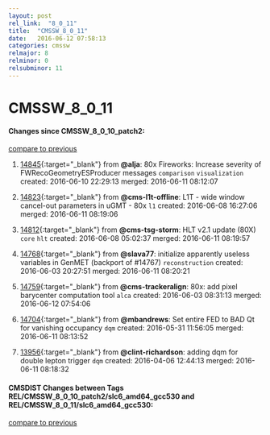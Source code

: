 ```yaml
---
layout: post
rel_link:  "8_0_11"
title:  "CMSSW_8_0_11"
date:   2016-06-12 07:58:13
categories: cmssw
relmajor: 8
relminor: 0
relsubminor: 11
---
```


# CMSSW_8_0_11
#### Changes since CMSSW_8_0_10_patch2:

[compare to previous](https://github.com/cms-sw/cmssw/compare/CMSSW_8_0_10_patch2...CMSSW_8_0_11)



1. [14845](http://github.com/cms-sw/cmssw/pull/14845){:target="_blank"}  from **@alja**: 80x Fireworks: Increase severity of FWRecoGeometryESProducer messages `comparison`  `visualization`  created: 2016-06-10 22:29:13 merged: 2016-06-11 08:12:07

2. [14823](http://github.com/cms-sw/cmssw/pull/14823){:target="_blank"}  from **@cms-l1t-offline**: L1T - wide window cancel-out parameters in uGMT - 80x `l1`  created: 2016-06-08 16:27:06 merged: 2016-06-11 08:19:06

3. [14812](http://github.com/cms-sw/cmssw/pull/14812){:target="_blank"}  from **@cms-tsg-storm**: HLT v2.1 update (80X) `core`  `hlt`  created: 2016-06-08 05:02:37 merged: 2016-06-11 08:19:57

4. [14768](http://github.com/cms-sw/cmssw/pull/14768){:target="_blank"}  from **@slava77**: initialize apparently useless variables in GenMET (backport of #14767) `reconstruction`  created: 2016-06-03 20:27:51 merged: 2016-06-11 08:20:21

5. [14759](http://github.com/cms-sw/cmssw/pull/14759){:target="_blank"}  from **@cms-trackeralign**: 80x: add pixel barycenter computation tool `alca`  created: 2016-06-03 08:31:13 merged: 2016-06-12 07:54:06

6. [14704](http://github.com/cms-sw/cmssw/pull/14704){:target="_blank"}  from **@mbandrews**: Set entire FED to BAD Qt for vanishing occupancy `dqm`  created: 2016-05-31 11:56:05 merged: 2016-06-11 08:13:52

7. [13956](http://github.com/cms-sw/cmssw/pull/13956){:target="_blank"}  from **@clint-richardson**: adding dqm for double lepton trigger `dqm`  created: 2016-04-06 12:44:13 merged: 2016-06-11 08:18:32

#### CMSDIST Changes between Tags REL/CMSSW_8_0_10_patch2/slc6_amd64_gcc530 and REL/CMSSW_8_0_11/slc6_amd64_gcc530:

[compare to previous](https://github.com/cms-sw/cmsdist/compare/REL/CMSSW_8_0_10_patch2/slc6_amd64_gcc530...REL/CMSSW_8_0_11/slc6_amd64_gcc530)


